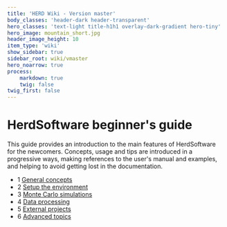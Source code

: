 ```yaml
---
title: 'HERD Wiki - Version master'
body_classes: 'header-dark header-transparent'
hero_classes: 'text-light title-h1h1 overlay-dark-gradient hero-tiny'
hero_image: mountain_short.jpg
header_image_height: 10
item_type: 'wiki'
show_sidebar: true
sidebar_root: wiki/vmaster
hero_noarrow: true
process:
    markdown: true
    twig: false
twig_first: false
---
```


# HerdSoftware beginner's guide

This guide provides an introduction to the main features of HerdSoftware for 
the newcomers. Concepts, usage and tips are introduced in a progressive ways,
making references to the user's manual and examples, and helping to avoid
getting lost in the documentation.

- 1 [General concepts](General-concepts.md)
- 2 [Setup the environment](Setup-the-environment.md)
- 3 [Monte Carlo simulations](Simulations.md)
- 4 [Data processing](Data-processing.md)
- 5 [External projects](External-projects.md)
- 6 [Advanced topics](Advanced-topics.md)
  
